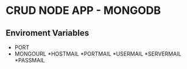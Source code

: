 # CRUD NODE APP - MONGODB

## Enviroment Variables
* PORT
* MONGOURL
*HOSTMAIL
*PORTMAIL 
*USERMAIL 
*SERVERMAIL
*PASSMAIL